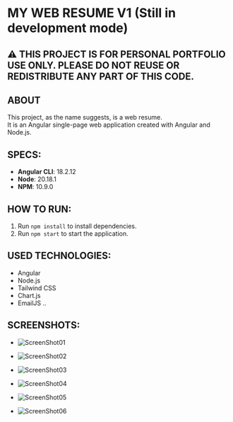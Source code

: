 # MY WEB RESUME V1 (Still in development mode) 
## ⚠️ THIS PROJECT IS FOR PERSONAL PORTFOLIO USE ONLY. PLEASE DO NOT REUSE OR REDISTRIBUTE ANY PART OF THIS CODE.

## ABOUT
This project, as the name suggests, is a web resume.  
It is an Angular single-page web application created with Angular and Node.js.

## SPECS:

- **Angular CLI**: 18.2.12  
- **Node**: 20.18.1  
- **NPM**: 10.9.0  

## HOW TO RUN:

1. Run `npm install` to install dependencies.  
2. Run `npm start` to start the application.

## USED TECHNOLOGIES:

- Angular  
- Node.js  
- Tailwind CSS  
- Chart.js  
- EmailJS ..

## SCREENSHOTS:

* ![ScreenShot01](/src/assets/Sreenshot01.png)
* ![ScreenShot02](/src/assets/Sreenshot02.png)

* ![ScreenShot03](/src/assets/Sreenshot03.png)

* ![ScreenShot04](/src/assets/Sreenshot04.png)

* ![ScreenShot05](/src/assets/Sreenshot05.png)

* ![ScreenShot06](/src/assets/Sreenshot06.png)

